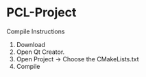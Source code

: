 # PCL-Project

Compile Instructions
1. Download
2. Open Qt Creator.
3. Open Project -> Choose the CMakeLists.txt
4. Compile
